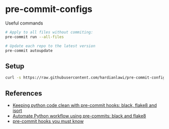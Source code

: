 # pre-commit-configs

Useful commands

```bash
# Apply to all files without commiting:
pre-commit run --all-files

# Update each repo to the latest version
pre-commit autoupdate
```

## Setup

```bash
curl -s https://raw.githubusercontent.com/hardianlawi/pre-commit-configs/main/setup.sh | bash
```

## References

- [Keeping python code clean with pre-commit hooks: black, flake8 and isort](https://medium.com/staqu-dev-logs/keeping-python-code-clean-with-pre-commit-hooks-black-flake8-and-isort-cac8b01e0ea1)
- [Automate Python workflow using pre-commits: black and flake8](https://ljvmiranda921.github.io/notebook/2018/06/21/precommits-using-black-and-flake8/)
- [pre-commit hooks you must know](https://towardsdatascience.com/pre-commit-hooks-you-must-know-ff247f5feb7e)
